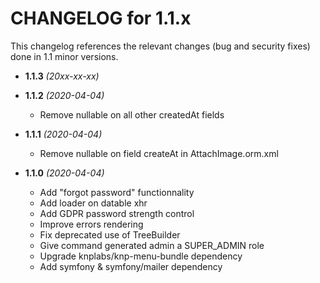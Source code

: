 CHANGELOG for 1.1.x
===================

This changelog references the relevant changes (bug and security fixes) done
in 1.1 minor versions.

* **1.1.3** *(20xx-xx-xx)*


* **1.1.2** *(2020-04-04)*
    * Remove nullable on all other createdAt fields

* **1.1.1** *(2020-04-04)*
    * Remove nullable on field createAt in AttachImage.orm.xml

* **1.1.0** *(2020-04-04)*
    * Add "forgot password" functionnality
    * Add loader on datable xhr
    * Add GDPR password strength control
    * Improve errors rendering
    * Fix deprecated use of TreeBuilder
    * Give command generated admin a SUPER_ADMIN role
    * Upgrade knplabs/knp-menu-bundle dependency
    * Add symfony & symfony/mailer dependency 

